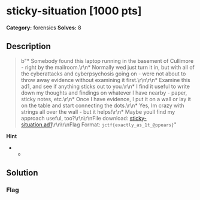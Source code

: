 # sticky-situation [1000 pts]

**Category:** forensics
**Solves:** 8

## Description
>b"* Somebody found this laptop running in the basement of Cullimore - right by the mailroom.\r\n* Normally wed just turn it in, but with all of the cyberattacks and cyberpsychosis going on - were not about to throw away evidence without examining it first.\r\n\r\n* Examine this ad1, and see if anything sticks out to you.\r\n* I find it useful to write down my thoughts and findings on whatever I have nearby - paper, sticky notes, etc.\r\n* Once I have evidence, I put it on a wall or lay it on the table and start connecting the dots.\r\n* Yes, Im crazy with strings all over the wall - but it helps!\r\n* Maybe youll find my approach useful, too?\r\n\r\nFile download: [sticky-situation.ad1](https://njit-jerseyctf.s3.us-east-1.amazonaws.com/sticky/a_sticky_situation.ad1)\r\n\r\nFlag Format: `jctf{exactly_as_1t_@ppears}`"

**Hint**
* -

## Solution

### Flag

